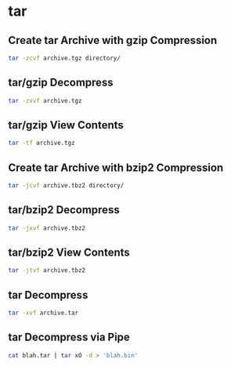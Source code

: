# tar

## Create tar Archive with gzip Compression

```bash
tar -zcvf archive.tgz directory/
```

## tar/gzip Decompress

```bash
tar -zxvf archive.tgz
```

## tar/gzip View Contents

```bash
tar -tf archive.tgz
```

## Create tar Archive with bzip2 Compression

```bash
tar -jcvf archive.tbz2 directory/
```

## tar/bzip2 Decompress

```bash
tar -jxvf archive.tbz2
```

## tar/bzip2 View Contents

```bash
tar -jtvf archive.tbz2
```

## tar Decompress

```bash
tar -xvf archive.tar
```

## tar Decompress via Pipe

```bash
cat blah.tar | tar xO -d > 'blah.bin'
```
